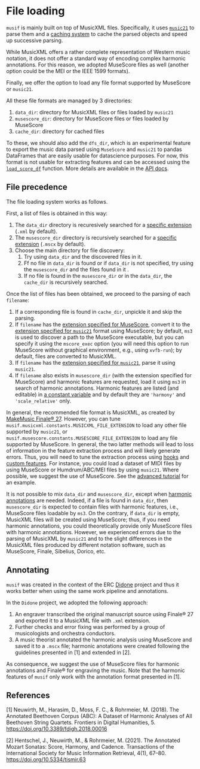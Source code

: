 # File loading

`musif` is mainly built on top of MusicXML files. Specifically, it uses [`music21`](https://web.mit.edu/`music21`/) to
parse them and a [caching system](./Caching.html) to cache the parsed objects and speed
up successive parsing.

While MusicXML offers a rather complete representation of Western music notation, it
does not offer a standard way of encoding complex harmonic annotations. For this reason,
we adopted MuseScore files as well (another option could be the MEI or the IEEE
1599 formats).

Finally, we offer the option to load any file format supported by MuseScore or
`music21`.

All these file formats are managed by 3 directories:
1. `data_dir`: directory for MusicXML files or files loaded by `music21`
2. `musescore_dir`: directory for MuseScore files or files loaded by MuseScore
3. `cache_dir`: directory for cached files

To these, we should also add the `dfs_dir`, which is an experimental feature to export
the music data parsed using `MuseScore` and `music21` to pandas DataFrames that are
easily usable for datascience purposes. For now, this format is not usable for
extracting features and can be accessed using the
[`load_score_df`](./API/musif.cache.html#musif.cache.utils.load_score_df) function.
More details are available in the [API
docs](./API/musif.cache.html#musif.cache.utils.store_score_df).

## File precedence

The file loading system works as follows.

First, a list of files is obtained in this way:

1. The `data_dir` directory is recuresively searched for a [specific
   extension](./API/musif.musicxml.html#musif.musicxml.constants.MUSICXML_FILE_EXTENSION)
   (`.xml` by default).
2. The `musescore_dir` directory is recursively searched for a
   [specific
   extension](./API/musif.musescore.html#musif.musescore.constants.MUSESCORE_FILE_EXTENSION)
   (`.mscx` by default).
3. Choose the main directory for file discovery:
    1. Try using `data_dir` and the discovered files in it.
    2. Ff no file in `data_dir` is found or if `data_dir` is not specified, try using the
     `musescore_dir` and the files found in it .
    3. If no file is found in the `musescore_dir` or in the `data_dir`, the `cache_dir` is
     recursively searched.

Once the list of files has been obtained, we proceed to the parsing of each
`filename`:
1. If a corresponding file is found in `cache_dir`, unpickle it and skip the parsing.
2. If `filename` has the [extension specified for
   MuseScore](./API/musif.musescore.html#musif.musescore.constants.MUSESCORE_FILE_EXTENSION),
   convert it to the [extension specified for
   `music21`](./API/musif.musicxml.html#musif.musicxml.constants.MUSICXML_FILE_EXTENSION)
   format using MuseScore; by default, `ms3` is used to discover a path to the MuseScore
   executable, but you can specify it using the `mscore_exec` option (you will need this
   option to run MuseScore without graphical environment, e.g., using `xvfb-run`); by
   default, files are converted to MusicXML.
3. If `filename` has the [extension specified for
   `music21`](./API/musif.musicxml.html#musif.musicxml.constants.MUSICXML_FILE_EXTENSION),
   parse it using `music21`.
4. If `filename` also exists in `musescore_dir` (with the extension specified for
   MuseScore) and harmonic features are requested, load it using `ms3` in search of
   harmonic annotations. Harmonic features are listed (and editable) in [a constant
   variable](./API/musif.extract.html#musif.extract.constants.REQUIRE_MSCORE) and by
   default they are `'harmony'` and `'scale_relative'` only.

In general, the recommended file format is MusicXML, as created by [MakeMusic Finale®
27](https://web.archive.org/web/https://www.finalemusic.com/blog/finale-v27-is-here/).
However, you can tune `musif.musicxml.constants.MUSICXML_FILE_EXTENSION` to load any
other file supported by `music21`, or `musif.musescore.constants.MUSESCORE_FILE_EXTENSION`
to load any file supported by MuseScore. In general, the two latter methods will lead to
loss of information in the feature extraction process and will likely generate errors.
Thus, you will need to tune the extraction process using [hooks](./Hooks.html) and
[custom features](./Custom_features.html). For instance, you could load a dataset of
MIDI files by using MuseScore or Humdrum/ABC/MEI files by using `music21`. Where possible,
we suggest the use of MuseScore. See the [advanced tutorial]() for an example.

It is not possible to mix `data_dir` and `musescore_dir`, except when [harmonic
annotations](./API/musif.extract.html#musif.extract.constants.REQUIRE_MSCORE) are
needed. Indeed, if a file is found in `data_dir`, then
`musescore_dir` is expected to contain files with harmonic features, i.e., MuseScore
files loadable by `ms3`. On the contrary, if `data_dir` is empty, MusicXML files will
be created using MuseScore; thus, if you need harmonic annotations, you could
theoretically provide only MuseScore files with harmonic annotations. However, we
experienced errors due to the parsing of MusicXML by `music21` and to the  slight
differences in the MusicXML files produced by different notation software, such as
MuseScore, Finale, Sibelius, Dorico, etc.

## Annotating

`musif` was created in the context of the ERC [Didone](https://didone.eu) project and thus
it works better when using the same work pipeline and annotations.

In the `Didone` project, we adopted the following approach:
1. An engraver transcribed the original manuscript source using Finale® 27 and
   exported it to a MusicXML file with `.xml` extension.
2. Further checks and error fixing was performed by a group of musicologists and orchestra conductors.
3. A music theorist annotated the harmonic analysis using MuseScore and saved it to a
   `.mscx` file; harmonic anotations were created following the guidelines presented in [1] and extended in [2].

As consequence, we suggest the use of MuseScore files for harmonic annotations and
Finale® for engraving the music. Note that the harmonic features of `musif` only
work with the annotation format presented in [1].

## References

[1] Neuwirth, M., Harasim, D., Moss, F. C., & Rohrmeier, M. (2018). The Annotated Beethoven Corpus (ABC): A Dataset of Harmonic Analyses of All Beethoven String Quartets. Frontiers in Digital Humanities, 5. https://doi.org/10.3389/fdigh.2018.00016

[2] Hentschel, J., Neuwirth, M., & Rohrmeier, M. (2021). The Annotated Mozart Sonatas: Score, Harmony, and Cadence. Transactions of the International Society for Music Information Retrieval, 4(1), 67–80. https://doi.org/10.5334/tismir.63
